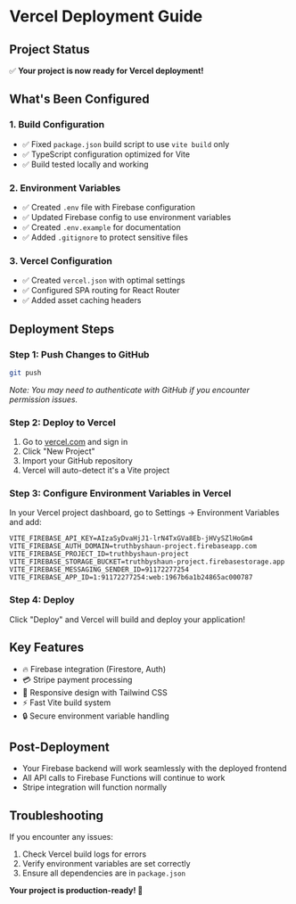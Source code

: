 # Vercel Deployment Guide

## Project Status
✅ **Your project is now ready for Vercel deployment!**

## What's Been Configured

### 1. Build Configuration
- ✅ Fixed `package.json` build script to use `vite build` only
- ✅ TypeScript configuration optimized for Vite
- ✅ Build tested locally and working

### 2. Environment Variables
- ✅ Created `.env` file with Firebase configuration
- ✅ Updated Firebase config to use environment variables
- ✅ Created `.env.example` for documentation
- ✅ Added `.gitignore` to protect sensitive files

### 3. Vercel Configuration
- ✅ Created `vercel.json` with optimal settings
- ✅ Configured SPA routing for React Router
- ✅ Added asset caching headers

## Deployment Steps

### Step 1: Push Changes to GitHub
```bash
git push
```
*Note: You may need to authenticate with GitHub if you encounter permission issues.*

### Step 2: Deploy to Vercel
1. Go to [vercel.com](https://vercel.com) and sign in
2. Click "New Project"
3. Import your GitHub repository
4. Vercel will auto-detect it's a Vite project

### Step 3: Configure Environment Variables in Vercel
In your Vercel project dashboard, go to Settings → Environment Variables and add:

```
VITE_FIREBASE_API_KEY=AIzaSyDvaHjJ1-lrN4TxGVa8Eb-jHVySZlHoGm4
VITE_FIREBASE_AUTH_DOMAIN=truthbyshaun-project.firebaseapp.com
VITE_FIREBASE_PROJECT_ID=truthbyshaun-project
VITE_FIREBASE_STORAGE_BUCKET=truthbyshaun-project.firebasestorage.app
VITE_FIREBASE_MESSAGING_SENDER_ID=91172277254
VITE_FIREBASE_APP_ID=1:91172277254:web:1967b6a1b24865ac000787
```

### Step 4: Deploy
Click "Deploy" and Vercel will build and deploy your application!

## Key Features
- 🔥 Firebase integration (Firestore, Auth)
- 💳 Stripe payment processing
- 📱 Responsive design with Tailwind CSS
- ⚡ Fast Vite build system
- 🔒 Secure environment variable handling

## Post-Deployment
- Your Firebase backend will work seamlessly with the deployed frontend
- All API calls to Firebase Functions will continue to work
- Stripe integration will function normally

## Troubleshooting
If you encounter any issues:
1. Check Vercel build logs for errors
2. Verify environment variables are set correctly
3. Ensure all dependencies are in `package.json`

**Your project is production-ready! 🚀**